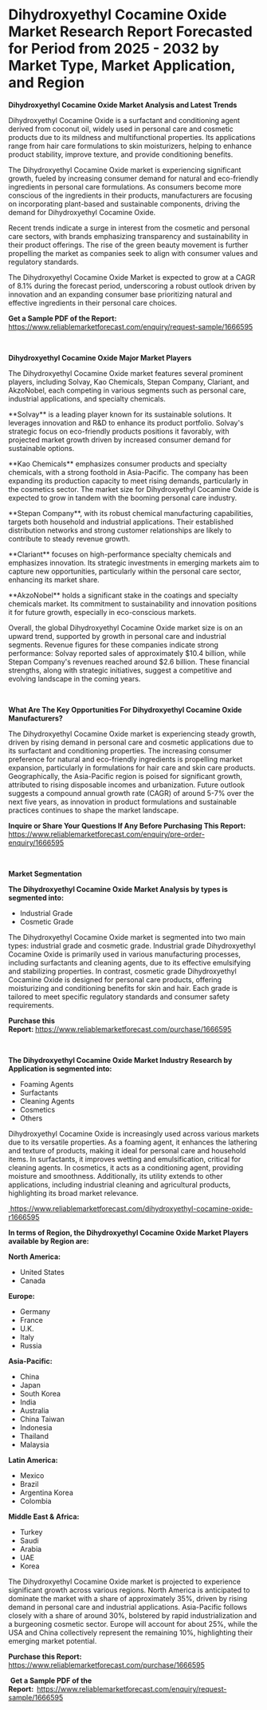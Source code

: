 <p><h1>Dihydroxyethyl Cocamine Oxide Market Research Report Forecasted for Period from 2025 -  2032 by Market Type, Market Application, and Region</h1></p><p><strong>Dihydroxyethyl Cocamine Oxide Market Analysis and Latest Trends</strong></p>
<p><p>Dihydroxyethyl Cocamine Oxide is a surfactant and conditioning agent derived from coconut oil, widely used in personal care and cosmetic products due to its mildness and multifunctional properties. Its applications range from hair care formulations to skin moisturizers, helping to enhance product stability, improve texture, and provide conditioning benefits.</p><p>The Dihydroxyethyl Cocamine Oxide market is experiencing significant growth, fueled by increasing consumer demand for natural and eco-friendly ingredients in personal care formulations. As consumers become more conscious of the ingredients in their products, manufacturers are focusing on incorporating plant-based and sustainable components, driving the demand for Dihydroxyethyl Cocamine Oxide.</p><p>Recent trends indicate a surge in interest from the cosmetic and personal care sectors, with brands emphasizing transparency and sustainability in their product offerings. The rise of the green beauty movement is further propelling the market as companies seek to align with consumer values and regulatory standards.</p><p>The Dihydroxyethyl Cocamine Oxide Market is expected to grow at a CAGR of 8.1% during the forecast period, underscoring a robust outlook driven by innovation and an expanding consumer base prioritizing natural and effective ingredients in their personal care choices.</p></p>
<p><strong>Get a Sample PDF of the Report:&nbsp;</strong> <a href="https://www.reliablemarketforecast.com/enquiry/request-sample/1666595?utm_campaign=3583&utm_medium=2&utm_source=Github&utm_content=ia&utm_term=16042025&utm_id=dihydroxyethyl-cocamine-oxide">https://www.reliablemarketforecast.com/enquiry/request-sample/1666595</a></p>
<p>&nbsp;</p>
<p><strong>Dihydroxyethyl Cocamine Oxide Major Market Players</strong></p>
<p><p>The Dihydroxyethyl Cocamine Oxide market features several prominent players, including Solvay, Kao Chemicals, Stepan Company, Clariant, and AkzoNobel, each competing in various segments such as personal care, industrial applications, and specialty chemicals.</p><p>**Solvay** is a leading player known for its sustainable solutions. It leverages innovation and R&D to enhance its product portfolio. Solvay's strategic focus on eco-friendly products positions it favorably, with projected market growth driven by increased consumer demand for sustainable options.</p><p>**Kao Chemicals** emphasizes consumer products and specialty chemicals, with a strong foothold in Asia-Pacific. The company has been expanding its production capacity to meet rising demands, particularly in the cosmetics sector. The market size for Dihydroxyethyl Cocamine Oxide is expected to grow in tandem with the booming personal care industry.</p><p>**Stepan Company**, with its robust chemical manufacturing capabilities, targets both household and industrial applications. Their established distribution networks and strong customer relationships are likely to contribute to steady revenue growth.</p><p>**Clariant** focuses on high-performance specialty chemicals and emphasizes innovation. Its strategic investments in emerging markets aim to capture new opportunities, particularly within the personal care sector, enhancing its market share.</p><p>**AkzoNobel** holds a significant stake in the coatings and specialty chemicals market. Its commitment to sustainability and innovation positions it for future growth, especially in eco-conscious markets.</p><p>Overall, the global Dihydroxyethyl Cocamine Oxide market size is on an upward trend, supported by growth in personal care and industrial segments. Revenue figures for these companies indicate strong performance: Solvay reported sales of approximately $10.4 billion, while Stepan Company's revenues reached around $2.6 billion. These financial strengths, along with strategic initiatives, suggest a competitive and evolving landscape in the coming years.</p></p>
<p>&nbsp;</p>
<p><strong>What Are The Key Opportunities For Dihydroxyethyl Cocamine Oxide Manufacturers?</strong></p>
<p><p>The Dihydroxyethyl Cocamine Oxide market is experiencing steady growth, driven by rising demand in personal care and cosmetic applications due to its surfactant and conditioning properties. The increasing consumer preference for natural and eco-friendly ingredients is propelling market expansion, particularly in formulations for hair care and skin care products. Geographically, the Asia-Pacific region is poised for significant growth, attributed to rising disposable incomes and urbanization. Future outlook suggests a compound annual growth rate (CAGR) of around 5-7% over the next five years, as innovation in product formulations and sustainable practices continues to shape the market landscape.</p></p>
<p><strong>Inquire or Share Your Questions If Any Before Purchasing This Report:</strong> <a href="https://www.reliablemarketforecast.com/enquiry/pre-order-enquiry/1666595?utm_campaign=3583&utm_medium=2&utm_source=Github&utm_content=ia&utm_term=16042025&utm_id=dihydroxyethyl-cocamine-oxide">https://www.reliablemarketforecast.com/enquiry/pre-order-enquiry/1666595</a></p>
<p>&nbsp;</p>
<p><strong>Market Segmentation</strong></p>
<p><strong>The Dihydroxyethyl Cocamine Oxide Market Analysis by types is segmented into:</strong></p>
<p><ul><li>Industrial Grade</li><li>Cosmetic Grade</li></ul></p>
<p><p>The Dihydroxyethyl Cocamine Oxide market is segmented into two main types: industrial grade and cosmetic grade. Industrial grade Dihydroxyethyl Cocamine Oxide is primarily used in various manufacturing processes, including surfactants and cleaning agents, due to its effective emulsifying and stabilizing properties. In contrast, cosmetic grade Dihydroxyethyl Cocamine Oxide is designed for personal care products, offering moisturizing and conditioning benefits for skin and hair. Each grade is tailored to meet specific regulatory standards and consumer safety requirements.</p></p>
<p><strong>Purchase this Report:&nbsp;</strong><a href="https://www.reliablemarketforecast.com/purchase/1666595?utm_campaign=3583&utm_medium=2&utm_source=Github&utm_content=ia&utm_term=16042025&utm_id=dihydroxyethyl-cocamine-oxide">https://www.reliablemarketforecast.com/purchase/1666595</a></p>
<p>&nbsp;</p>
<p><strong>The Dihydroxyethyl Cocamine Oxide Market Industry Research by Application is segmented into:</strong></p>
<p><ul><li>Foaming Agents</li><li>Surfactants</li><li>Cleaning Agents</li><li>Cosmetics</li><li>Others</li></ul></p>
<p><p>Dihydroxyethyl Cocamine Oxide is increasingly used across various markets due to its versatile properties. As a foaming agent, it enhances the lathering and texture of products, making it ideal for personal care and household items. In surfactants, it improves wetting and emulsification, critical for cleaning agents. In cosmetics, it acts as a conditioning agent, providing moisture and smoothness. Additionally, its utility extends to other applications, including industrial cleaning and agricultural products, highlighting its broad market relevance.</p></p>
<p><a href="https://www.reliablemarketforecast.com/dihydroxyethyl-cocamine-oxide-r1666595?utm_campaign=3583&utm_medium=2&utm_source=Github&utm_content=ia&utm_term=16042025&utm_id=dihydroxyethyl-cocamine-oxide">&nbsp;https://www.reliablemarketforecast.com/dihydroxyethyl-cocamine-oxide-r1666595</a></p>
<p><strong>In terms of Region, the Dihydroxyethyl Cocamine Oxide Market Players available by Region are:</strong></p>
<p>
    <p> <strong> North America: </strong>
        <ul>
            <li>United States</li>
            <li>Canada</li>
        </ul>
        </p> 
    <p> <strong> Europe: </strong>
        <ul>
            <li>Germany</li>
            <li>France</li>
            <li>U.K.</li>
            <li>Italy</li>
            <li>Russia</li>
        </ul>
        </p> 
    <p> <strong> Asia-Pacific: </strong>
        <ul>
            <li>China</li>
            <li>Japan</li>
            <li>South Korea</li>
            <li>India</li>
            <li>Australia</li>
            <li>China Taiwan</li>
            <li>Indonesia</li>
            <li>Thailand</li>
            <li>Malaysia</li>
        </ul>
        </p> 
    <p> <strong> Latin America: </strong>
        <ul>
            <li>Mexico</li>
            <li>Brazil</li>
            <li>Argentina Korea</li>
            <li>Colombia</li>
        </ul>
        </p> 
    <p> <strong> Middle East & Africa: </strong>
        <ul>
            <li>Turkey</li>
            <li>Saudi</li>
            <li>Arabia</li>
            <li>UAE</li>
            <li>Korea</li>
        </ul>
    </p>
    </p>
<p><p>The Dihydroxyethyl Cocamine Oxide market is projected to experience significant growth across various regions. North America is anticipated to dominate the market with a share of approximately 35%, driven by rising demand in personal care and industrial applications. Asia-Pacific follows closely with a share of around 30%, bolstered by rapid industrialization and a burgeoning cosmetic sector. Europe will account for about 25%, while the USA and China collectively represent the remaining 10%, highlighting their emerging market potential.</p></p>
<p><strong>Purchase this Report: </strong><a href="https://www.reliablemarketforecast.com/purchase/1666595?utm_campaign=3583&utm_medium=2&utm_source=Github&utm_content=ia&utm_term=16042025&utm_id=dihydroxyethyl-cocamine-oxide">https://www.reliablemarketforecast.com/purchase/1666595</a></p>
<p>&nbsp;<strong>Get a Sample PDF of the Report:&nbsp;&nbsp;</strong><a href="https://www.reliablemarketforecast.com/enquiry/request-sample/1666595?utm_campaign=3583&utm_medium=2&utm_source=Github&utm_content=ia&utm_term=16042025&utm_id=dihydroxyethyl-cocamine-oxide">https://www.reliablemarketforecast.com/enquiry/request-sample/1666595</a></p>
<p><strong></strong></p>
<p><p></p><p></p><p></p></p>